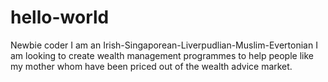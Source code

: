 # hello-world
Newbie coder
I am an Irish-Singaporean-Liverpudlian-Muslim-Evertonian I am looking to create wealth management programmes to help people like my mother whom have been priced out of the wealth advice market.
